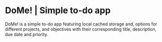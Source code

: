 # DoMe! | Simple to-do app

DoMe! is a simple to-do app featuring local cached storage and,
options for different projects, and objectives with their
corresponding title, description, due date and priority.
